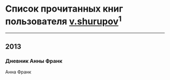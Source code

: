 # Список прочитанных книг пользователя [v.shurupov](http://vk.com/id475811)<sup>1</sup>
---

## 2013

### Дневник Анны Франк
Анна Франк



